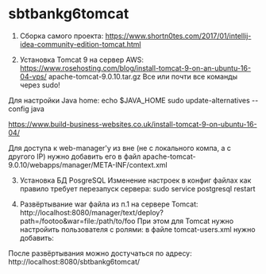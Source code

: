 # sbtbankg6tomcat
1) Сборка самого проекта: https://www.shortn0tes.com/2017/01/intellij-idea-community-edition-tomcat.html

2) Установка Tomcat 9 на сервер AWS: https://www.rosehosting.com/blog/install-tomcat-9-on-an-ubuntu-16-04-vps/
apache-tomcat-9.0.10.tar.gz
Все или почти все команды через sudo!

Для настройки Java home:
echo $JAVA_HOME
sudo update-alternatives --config java

https://www.build-business-websites.co.uk/install-tomcat-9-on-ubuntu-16-04/

Для доступа к web-manager'у из вне (не с локального компа, а с другого IP) нужно добавить его в файл apache-tomcat-9.0.10/webapps/manager/META-INF/context.xml

3) Установка БД PosgreSQL
Изменение настроек в конфиг файлах как правило требует перезапуск сервера: sudo service postgresql restart

4) Развёртывание war файла из п.1 на сервере Tomcat: http://localhost:8080/manager/text/deploy?path=/footoo&war=file:/path/to/foo
При этом для Tomcat нужно настройить пользователя с ролями: в файле tomcat-users.xml нужно добавить:
<role rolename="manager-gui"/>
<role rolename="manager-script"/>
<role rolename="manager-jmx"/>
<user username="username" password="userpass" roles="manager-gui,manager-script,manager-jmx"/>
После развёртывания можно достучаться по адресу: http://localhost:8080/sbtbankg6tomcat/

